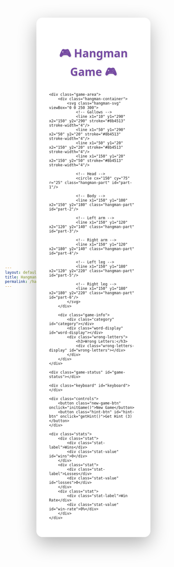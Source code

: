 ```yaml
---
layout: default
title: Hangman Game
permalink: /hangman
---
```


<style>
* {
    margin: 0;
    padding: 0;
    box-sizing: border-box;
}

body {
    font-family: 'Segoe UI', Tahoma, Geneva, Verdana, sans-serif;
    background-image: url('images/snakesbackg.png');
    background-size: cover;
    background-position: center;
    background-repeat: no-repeat;
    background-attachment: fixed;
    min-height: 100vh;
    display: flex;
    justify-content: center;
    align-items: center;
    padding: 20px;
}

.game-container {
    background: rgba(255, 255, 255, 0.95);
    border-radius: 20px;
    padding: 40px;
    box-shadow: 0 20px 60px rgba(0, 0, 0, 0.3);
    max-width: 800px;
    width: 100%;
}

h1 {
    text-align: center;
    color: #764ba2;
    margin-bottom: 30px;
    font-size: 2.5em;
    text-shadow: 2px 2px 4px rgba(0, 0, 0, 0.1);
}

.game-area {
    display: grid;
    grid-template-columns: 1fr 1fr;
    gap: 40px;
    margin-bottom: 30px;
}

@media (max-width: 768px) {
    .game-area {
        grid-template-columns: 1fr;
    }
}

.hangman-svg {
    width: 100%;
    max-width: 300px;
    height: 300px;
    margin: 0 auto;
}

.hangman-part {
    stroke: #333;
    stroke-width: 3;
    fill: none;
    stroke-linecap: round;
    opacity: 0;
    transition: opacity 0.3s ease;
}

.hangman-part.visible {
    opacity: 1;
}

.game-info {
    display: flex;
    flex-direction: column;
    justify-content: center;
}

.word-display {
    font-size: 2.5em;
    letter-spacing: 10px;
    text-align: center;
    margin-bottom: 30px;
    color: #333;
    font-weight: bold;
    min-height: 60px;
}

.category {
    text-align: center;
    margin-bottom: 20px;
    color: #666;
    font-size: 1.1em;
}

.wrong-letters {
    margin-bottom: 20px;
    text-align: center;
}

.wrong-letters h3 {
    color: #e74c3c;
    margin-bottom: 10px;
}

.wrong-letters-display {
    font-size: 1.3em;
    color: #e74c3c;
    letter-spacing: 5px;
    min-height: 30px;
}

.keyboard {
    display: grid;
    grid-template-columns: repeat(auto-fit, minmax(45px, 1fr));
    gap: 8px;
    margin-bottom: 30px;
    max-width: 600px;
    margin: 0 auto 30px;
}

.key {
    padding: 12px;
    font-size: 1.2em;
    border: 2px solid #667eea;
    background: white;
    color: #667eea;
    border-radius: 8px;
    cursor: pointer;
    transition: all 0.3s ease;
    font-weight: bold;
}

.key:hover:not(.disabled) {
    background: #667eea;
    color: white;
    transform: translateY(-2px);
    box-shadow: 0 4px 8px rgba(0, 0, 0, 0.2);
}

.key.correct {
    background: #27ae60;
    color: white;
    border-color: #27ae60;
}

.key.wrong {
    background: #e74c3c;
    color: white;
    border-color: #e74c3c;
}

.key.disabled {
    cursor: not-allowed;
    opacity: 0.5;
}

.game-status {
    text-align: center;
    margin-bottom: 20px;
    font-size: 1.3em;
    min-height: 40px;
    font-weight: bold;
}

.game-status.win {
    color: #27ae60;
}

.game-status.lose {
    color: #e74c3c;
}

.controls {
    display: flex;
    justify-content: center;
    gap: 20px;
}

button {
    padding: 12px 30px;
    font-size: 1.1em;
    border: none;
    border-radius: 8px;
    cursor: pointer;
    transition: all 0.3s ease;
    font-weight: bold;
}

.new-game-btn {
    background: linear-gradient(135deg, #667eea 0%, #764ba2 100%);
    color: white;
}

.new-game-btn:hover {
    transform: translateY(-2px);
    box-shadow: 0 6px 20px rgba(102, 126, 234, 0.4);
}

.hint-btn {
    background: #f39c12;
    color: white;
}

.hint-btn:hover:not(:disabled) {
    background: #e67e22;
    transform: translateY(-2px);
    box-shadow: 0 6px 20px rgba(243, 156, 18, 0.4);
}

.hint-btn:disabled {
    opacity: 0.5;
    cursor: not-allowed;
}

.stats {
    display: flex;
    justify-content: center;
    gap: 40px;
    margin-top: 20px;
    padding-top: 20px;
    border-top: 2px solid #eee;
}

.stat {
    text-align: center;
}

.stat-label {
    color: #666;
    font-size: 0.9em;
    margin-bottom: 5px;
}

.stat-value {
    font-size: 1.5em;
    font-weight: bold;
    color: #333;
}
</style>

<div class="game-container">
    <h1>🎮 Hangman Game 🎮</h1>
    
    <div class="game-area">
        <div class="hangman-container">
            <svg class="hangman-svg" viewBox="0 0 250 300">
                <!-- Gallows -->
                <line x1="10" y1="290" x2="150" y2="290" stroke="#8b4513" stroke-width="4"/>
                <line x1="50" y1="290" x2="50" y2="20" stroke="#8b4513" stroke-width="4"/>
                <line x1="50" y1="20" x2="150" y2="20" stroke="#8b4513" stroke-width="4"/>
                <line x1="150" y1="20" x2="150" y2="50" stroke="#8b4513" stroke-width="4"/>
                
                <!-- Head -->
                <circle cx="150" cy="75" r="25" class="hangman-part" id="part-1"/>
                
                <!-- Body -->
                <line x1="150" y1="100" x2="150" y2="180" class="hangman-part" id="part-2"/>
                
                <!-- Left arm -->
                <line x1="150" y1="120" x2="120" y2="140" class="hangman-part" id="part-3"/>
                
                <!-- Right arm -->
                <line x1="150" y1="120" x2="180" y2="140" class="hangman-part" id="part-4"/>
                
                <!-- Left leg -->
                <line x1="150" y1="180" x2="120" y2="220" class="hangman-part" id="part-5"/>
                
                <!-- Right leg -->
                <line x1="150" y1="180" x2="180" y2="220" class="hangman-part" id="part-6"/>
            </svg>
        </div>
        
        <div class="game-info">
            <div class="category" id="category"></div>
            <div class="word-display" id="word-display"></div>
            <div class="wrong-letters">
                <h3>Wrong Letters:</h3>
                <div class="wrong-letters-display" id="wrong-letters"></div>
            </div>
        </div>
    </div>
    
    <div class="game-status" id="game-status"></div>
    
    <div class="keyboard" id="keyboard"></div>
    
    <div class="controls">
        <button class="new-game-btn" onclick="initGame()">New Game</button>
        <button class="hint-btn" id="hint-btn" onclick="getHint()">Get Hint (3)</button>
    </div>
    
    <div class="stats">
        <div class="stat">
            <div class="stat-label">Wins</div>
            <div class="stat-value" id="wins">0</div>
        </div>
        <div class="stat">
            <div class="stat-label">Losses</div>
            <div class="stat-value" id="losses">0</div>
        </div>
        <div class="stat">
            <div class="stat-label">Win Rate</div>
            <div class="stat-value" id="win-rate">0%</div>
        </div>
    </div>
</div>

<script>
// Word categories and words
const categories = {
    'Animals': ['ELEPHANT', 'GIRAFFE', 'PENGUIN', 'DOLPHIN', 'BUTTERFLY', 'CROCODILE', 'FLAMINGO', 'KANGAROO', 'OCTOPUS', 'RHINOCEROS'],
    'Countries': ['BRAZIL', 'CANADA', 'EGYPT', 'FRANCE', 'GERMANY', 'INDIA', 'JAPAN', 'MEXICO', 'RUSSIA', 'SPAIN'],
    'Movies': ['AVATAR', 'TITANIC', 'INCEPTION', 'GLADIATOR', 'MATRIX', 'SHREK', 'FROZEN', 'JOKER', 'BATMAN', 'SUPERMAN'],
    'Sports': ['FOOTBALL', 'BASKETBALL', 'TENNIS', 'CRICKET', 'BASEBALL', 'VOLLEYBALL', 'SWIMMING', 'BOXING', 'CYCLING', 'GOLF'],
    'Food': ['PIZZA', 'BURGER', 'PASTA', 'SUSHI', 'TACOS', 'SANDWICH', 'CHOCOLATE', 'STRAWBERRY', 'WATERMELON', 'PINEAPPLE'],
    'Technology': ['COMPUTER', 'INTERNET', 'SOFTWARE', 'KEYBOARD', 'MONITOR', 'SMARTPHONE', 'TABLET', 'LAPTOP', 'BROWSER', 'DATABASE']
};

let currentWord = '';
let currentCategory = '';
let guessedLetters = [];
let wrongLetters = [];
let hintsRemaining = 3;
let gameOver = false;
let wins = 0;
let losses = 0;

// Load stats from localStorage
function loadStats() {
    wins = parseInt(localStorage.getItem('hangmanWins') || '0');
    losses = parseInt(localStorage.getItem('hangmanLosses') || '0');
    updateStats();
}

// Save stats to localStorage
function saveStats() {
    localStorage.setItem('hangmanWins', wins);
    localStorage.setItem('hangmanLosses', losses);
}

// Update stats display
function updateStats() {
    document.getElementById('wins').textContent = wins;
    document.getElementById('losses').textContent = losses;
    const total = wins + losses;
    const winRate = total > 0 ? Math.round((wins / total) * 100) : 0;
    document.getElementById('win-rate').textContent = winRate + '%';
}

// Initialize the game
function initGame() {
    // Reset variables
    guessedLetters = [];
    wrongLetters = [];
    hintsRemaining = 3;
    gameOver = false;
    
    // Select random category and word
    const categoryKeys = Object.keys(categories);
    currentCategory = categoryKeys[Math.floor(Math.random() * categoryKeys.length)];
    const words = categories[currentCategory];
    currentWord = words[Math.floor(Math.random() * words.length)];
    
    // Update UI
    document.getElementById('category').textContent = 'Category: ' + currentCategory;
    document.getElementById('wrong-letters').textContent = '';
    document.getElementById('game-status').textContent = '';
    document.getElementById('game-status').className = 'game-status';
    document.getElementById('hint-btn').textContent = `Get Hint (${hintsRemaining})`;
    document.getElementById('hint-btn').disabled = false;
    
    // Reset hangman
    document.querySelectorAll('.hangman-part').forEach(part => {
        part.classList.remove('visible');
    });
    
    // Create keyboard
    createKeyboard();
    
    // Update word display
    updateWordDisplay();
}

// Create virtual keyboard
function createKeyboard() {
    const keyboard = document.getElementById('keyboard');
    keyboard.innerHTML = '';
    
    for (let i = 65; i <= 90; i++) {
        const letter = String.fromCharCode(i);
        const key = document.createElement('button');
        key.className = 'key';
        key.textContent = letter;
        key.onclick = () => guessLetter(letter);
        keyboard.appendChild(key);
    }
}

// Update word display
function updateWordDisplay() {
    const display = currentWord.split('').map(letter => {
        return guessedLetters.includes(letter) ? letter : '_';
    }).join(' ');
    
    document.getElementById('word-display').textContent = display;
    
    // Check if word is complete
    if (!display.includes('_') && !gameOver) {
        endGame(true);
    }
}

// Guess a letter
function guessLetter(letter) {
    if (gameOver || guessedLetters.includes(letter) || wrongLetters.includes(letter)) {
        return;
    }
    
    const keys = document.querySelectorAll('.key');
    const key = Array.from(keys).find(k => k.textContent === letter);
    
    if (currentWord.includes(letter)) {
        guessedLetters.push(letter);
        key.classList.add('correct', 'disabled');
        updateWordDisplay();
    } else {
        wrongLetters.push(letter);
        key.classList.add('wrong', 'disabled');
        document.getElementById('wrong-letters').textContent = wrongLetters.join(' ');
        showNextHangmanPart();
    }
}

// Show next hangman part
function showNextHangmanPart() {
    const part = document.getElementById(`part-${wrongLetters.length}`);
    if (part) {
        part.classList.add('visible');
    }
    
    if (wrongLetters.length >= 6) {
        endGame(false);
    }
}

// Get hint
function getHint() {
    if (gameOver || hintsRemaining <= 0) {
        return;
    }
    
    const unguessedLetters = currentWord.split('').filter(letter => 
        !guessedLetters.includes(letter)
    );
    
    if (unguessedLetters.length > 0) {
        const randomLetter = unguessedLetters[Math.floor(Math.random() * unguessedLetters.length)];
        guessLetter(randomLetter);
        hintsRemaining--;
        document.getElementById('hint-btn').textContent = `Get Hint (${hintsRemaining})`;
        
        if (hintsRemaining === 0) {
            document.getElementById('hint-btn').disabled = true;
        }
    }
}

// End game
function endGame(won) {
    gameOver = true;
    const status = document.getElementById('game-status');
    
    if (won) {
        status.textContent = '🎉 Congratulations! You won! 🎉';
        status.className = 'game-status win';
        wins++;
    } else {
        status.textContent = `😢 Game Over! The word was: ${currentWord}`;
        status.className = 'game-status lose';
        losses++;
    }
    
    // Disable all keys
    document.querySelectorAll('.key').forEach(key => {
        key.classList.add('disabled');
    });
    
    document.getElementById('hint-btn').disabled = true;
    
    saveStats();
    updateStats();
}

// Keyboard input support
document.addEventListener('keydown', (e) => {
    if (gameOver) return;
    
    const letter = e.key.toUpperCase();
    if (letter.length === 1 && letter >= 'A' && letter <= 'Z') {
        guessLetter(letter);
    }
});

// Initialize game on load
loadStats();
initGame();
</script>